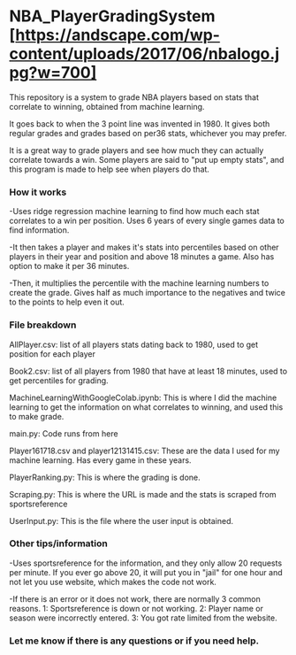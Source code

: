 # NBA_PlayerGradingSystem  [https://andscape.com/wp-content/uploads/2017/06/nbalogo.jpg?w=700]

This repository is a system to grade NBA players based on stats that correlate to winning, obtained from machine learning. 

It goes back to when the 3 point line was invented in 1980. It gives both regular grades and grades based on per36 stats, whichever you may prefer.

It is a great way to grade players and see how much they can actually correlate towards a win. Some players are said to "put up empty stats", and this program is made to help see when players do that. 


### How it works
-Uses ridge regression machine learning to find how much each stat correlates to a win per position. Uses 6 years of every single games data to find information.

-It then takes a player and makes it's stats into percentiles based on other players in their year and position and above 18 minutes a game. Also has option to make it per 36 minutes.

-Then, it multiplies the percentile with the machine learning numbers to create the grade. Gives half as much importance to the negatives and twice to the points to help even it out.


### File breakdown

AllPlayer.csv: list of all players stats dating back to 1980, used to get position for each player

Book2.csv: list of all players from 1980 that have at least 18 minutes, used to get percentiles for grading.

MachineLearningWithGoogleColab.ipynb: This is where I did the machine learning to get the information on what correlates to winning, and used this to make grade.

main.py: Code runs from here

Player161718.csv and player12131415.csv: These are the data I used for my machine learning. Has every game in these years.

PlayerRanking.py: This is where the grading is done.

Scraping.py: This is where the URL is made and the stats is scraped from sportsreference

UserInput.py: This is the file where the user input is obtained.


### Other tips/information

-Uses sportsreference for the information, and they only allow 20 requests per minute. If you ever go above 20, it will put you in "jail" for one hour and not let you use website, which makes the code not work.

-If there is an error or it does not work, there are normally 3 common reasons. 1: Sportsreference is down or not working.  2: Player name or season were incorrectly entered.   3: You got rate limited from the website.
 
 
 
### Let me know if there is any questions or if you need help.



